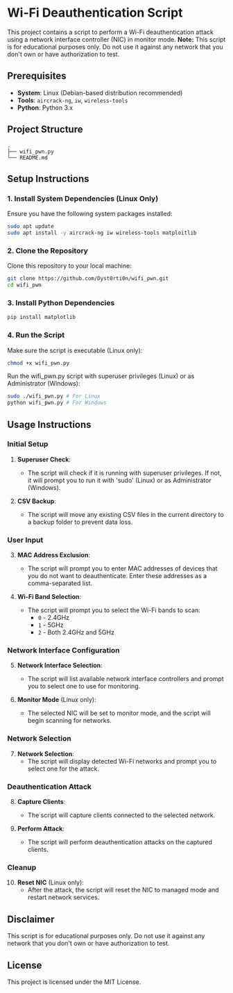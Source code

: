 # Wi-Fi Deauthentication Script

This project contains a script to perform a Wi-Fi deauthentication attack using a network interface controller (NIC) in monitor mode.
**Note:** This script is for educational purposes only. Do not use it against any network that you don't own or have authorization to test.

## Prerequisites

- **System**: Linux (Debian-based distribution recommended)
- **Tools**: `aircrack-ng`, `iw`, `wireless-tools`
- **Python**: Python 3.x


## Project Structure

```
.
├── wifi_pwn.py
└── README.md
```

## Setup Instructions

### 1. Install System Dependencies (Linux Only)

Ensure you have the following system packages installed:

```sh
sudo apt update
sudo apt install -y aircrack-ng iw wireless-tools matploitlib
```

### 2. Clone the Repository

Clone this repository to your local machine:

```sh
git clone https://github.com/Dyst0rti0n/wifi_pwn.git
cd wifi_pwn
```

### 3. Install Python Dependencies

```sh
pip install matplotlib
```

### 4. Run the Script

Make sure the script is executable (Linux only):

```sh
chmod +x wifi_pwn.py
```

Run the wifi_pwn.py script with superuser privileges (Linux) or as Administrator (Windows):

```sh
sudo ./wifi_pwn.py # For Linux
python wifi_pwn.py # For Windows
```

## Usage Instructions

### Initial Setup

1. **Superuser Check**:
    - The script will check if it is running with superuser privileges. If not, it will prompt you to run it with 'sudo' (Linux) or as Administrator (Windows).

2. **CSV Backup**:
    - The script will move any existing CSV files in the current directory to a backup folder to prevent data loss.

### User Input

3. **MAC Address Exclusion**:
    - The script will prompt you to enter MAC addresses of devices that you do not want to deauthenticate. Enter these addresses as a comma-separated list.

4. **Wi-Fi Band Selection**:
    - The script will prompt you to select the Wi-Fi bands to scan:
        - `0` - 2.4GHz
        - `1` - 5GHz
        - `2` - Both 2.4GHz and 5GHz

### Network Interface Configuration

5. **Network Interface Selection**:
    - The script will list available network interface controllers and prompt you to select one to use for monitoring.

6. **Monitor Mode** (Linux only):
    - The selected NIC will be set to monitor mode, and the script will begin scanning for networks.

### Network Selection

7. **Network Selection**:
    - The script will display detected Wi-Fi networks and prompt you to select one for the attack.

### Deauthentication Attack

8. **Capture Clients**:
    - The script will capture clients connected to the selected network.

9. **Perform Attack**:
    - The script will perform deauthentication attacks on the captured clients.

### Cleanup

10. **Reset NIC** (Linux only):
    - After the attack, the script will reset the NIC to managed mode and restart network services.

## Disclaimer

This script is for educational purposes only. Do not use it against any network that you don't own or have authorization to test.

## License

This project is licensed under the MIT License.
